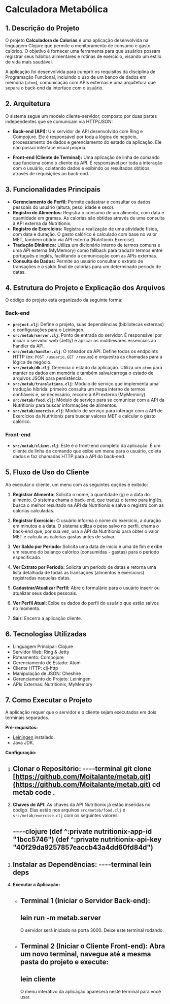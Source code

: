 # Calculadora Metabólica

## 1. Descrição do Projeto

O projeto **Calculadora de Calorias** é uma aplicação desenvolvida na linguagem Clojure que permite o monitoramento de consumo e gasto calórico. O objetivo é fornecer uma ferramenta para que usuários possam registrar seus hábitos alimentares e rotinas de exercício, visando um estilo de vida mais saudável.

A aplicação foi desenvolvida para cumprir os requisitos da disciplina de Programação Funcional, incluindo o uso de um banco de dados em memória (`atom`), comunicação com APIs externas e uma arquitetura que separa o back-end da interface com o usuário.

## 2. Arquitetura

O sistema segue um modelo cliente-servidor, composto por duas partes independentes que se comunicam via HTTP/JSON:

* **Back-end (API):** Um servidor de API desenvolvido com Ring e Compojure. Ele é responsável por toda a lógica de negócio, processamento de dados e gerenciamento do estado da aplicação. Ele não possui interface visual própria.

* **Front-end (Cliente de Terminal):** Uma aplicação de linha de comando que funciona como o cliente da API. É responsável por toda a interação com o usuário, coletando dados e exibindo os resultados obtidos através de requisições ao back-end.

## 3. Funcionalidades Principais

* **Gerenciamento de Perfil:** Permite cadastrar e consultar os dados pessoais do usuário (altura, peso, idade e sexo).
* **Registro de Alimentos:** Registra o consumo de um alimento, com data e quantidade em gramas. As calorias são obtidas através de uma consulta à API externa da Nutritionix.
* **Registro de Exercícios:** Registra a realização de uma atividade física, com data e duração. O gasto calórico é calculado com base no valor MET, também obtido via API externa (Nutritionix Exercise).
* **Tradução Dinâmica:** Utiliza um dicionário interno de termos comuns e uma API externa (MyMemory) como fallback para traduzir termos entre português e inglês, facilitando a comunicação com as APIs externas.
* **Consulta de Dados:** Permite ao usuário consultar o extrato de transações e o saldo final de calorias para um determinado período de datas.

## 4. Estrutura do Projeto e Explicação dos Arquivos

O código do projeto está organizado da seguinte forma:

### Back-end

* **`project.clj`**: Define o projeto, suas dependências (bibliotecas externas) e configurações para o Leiningen.
* **`src/metab/server.clj`**: Ponto de entrada do servidor. É responsável por iniciar o servidor web (Jetty) e aplicar os middlewares essenciais ao handler da API.
* **`src/metab/handler.clj`**: O roteador da API. Define todos os endpoints HTTP (ex: `POST /usuario`, `GET /resumo`) e orquestra as chamadas para a lógica de negócio.
* **`src/metab/db.clj`**: Gerencia o estado da aplicação. Utiliza um `atom` para manter os dados em memória e também salva/carrega o estado de arquivos JSON para persistência.
* **`src/metab/translations.clj`**: Módulo de serviço que implementa uma tradução híbrida: primeiro consulta um mapa interno de termos confiáveis e, se necessário, recorre à API externa (MyMemory).
* **`src/metab/food.clj`**: Módulo de serviço para se comunicar com a API da Nutritionix para buscar informações de alimentos.
* **`src/metab/exercise.clj`**: Módulo de serviço para interagir com a API de Exercícios da Nutritionix para buscar valores MET e calcular o gasto calórico.

### Front-end

* **`src/metab/client.clj`**: Este é o front-end completo da aplicação. É um cliente de linha de comando que exibe um menu para o usuário, coleta dados e faz chamadas HTTP para a API do back-end.

## 5. Fluxo de Uso do Cliente

Ao executar o cliente, um menu com as seguintes opções é exibido:

1.  **Registrar Alimento:** Solicita o nome, a quantidade (g) e a data do alimento. O sistema chama o back-end, que traduz o termo para inglês, busca o melhor resultado na API da Nutritionix e salva o registro com as calorias calculadas.

2.  **Registrar Exercicio:** O usuário informa o nome do exercício, a duração em minutos e a data. O sistema utiliza o peso salvo no perfil, chama o back-end que, por sua vez, usa a API da Nutritionix para obter o valor MET e calcula as calorias gastas antes de salvar.

3.  **Ver Saldo por Periodo:** Solicita uma data de início e uma de fim e exibe um resumo do balanço calórico (consumidas - gastas) para o período especificado.

4.  **Ver Extrato por Periodo:** Solicita um período de datas e retorna uma lista detalhada de todas as transações (alimentos e exercícios) registradas naquelas datas.

5.  **Cadastrar/Atualizar Perfil:** Abre o formulário para o usuário inserir ou atualizar seus dados pessoais.

6.  **Ver Perfil Atual:** Exibe os dados do perfil do usuário que estão salvos no momento.

7.  **Sair:** Encerra a aplicação cliente.

## 6. Tecnologias Utilizadas

* Linguagem Principal: Clojure
* Servidor Web: Ring & Jetty
* Roteamento: Compojure
* Gerenciamento de Estado: Atom
* Cliente HTTP: clj-http
* Manipulação de JSON: Cheshire
* Gerenciamento do Projeto: Leiningen
* APIs Externas: Nutritionix, MyMemory

## 7. Como Executar o Projeto

A aplicação requer que o servidor e o cliente sejam executados em dois terminais separados.

**Pré-requisitos:**
* [Leiningen](https://leiningen.org/) instalado.
* Java JDK.

**Configuração:**

1.  **Clonar o Repositório:**
    ----terminal
    git clone [https://github.com/Moitalante/metab.git](https://github.com/Moitalante/metab.git)
    cd metab
    code .
    ----

2.  **Chaves de API:**
    As chaves da API Nutritionix já estão inseridas no código. Elas estão nos arquivos `src/metab/food.clj` e `src/metab/exercise.clj` com os seguintes valores:

    ----clojure
    (def ^:private nutritionix-app-id "1bcc5746")
    (def ^:private nutritionix-api-key "40f29da9257857eaccb43a4dd60fd84d")
    ----

3.  **Instalar as Dependências:**
    ----terminal
    lein deps
    ----

4.  **Executar a Aplicação:**

    * **Terminal 1 (Iniciar o Servidor Back-end):**
        ----
        lein run -m metab.server
        ----
        O servidor será iniciado na porta 3000. Deixe este terminal rodando.

    * **Terminal 2 (Iniciar o Cliente Front-end):**
        Abra um novo terminal, navegue até a mesma pasta do projeto e execute:
        ----
        lein cliente
        ----
        O menu interativo da aplicação aparecerá neste terminal para você usar.